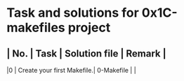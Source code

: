 # Task and solutions for 0x1C-makefiles project

| No. | Task | Solution file | Remark |
-----------------
|0 | Create your first Makefile.| 0-Makefile | |
